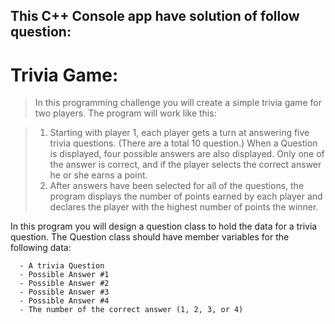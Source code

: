 ## This C++ Console app have solution of follow question:

# Trivia Game:
> In this programming challenge you will create a simple trivia game for two players. The program will work like this:


> 1.	Starting with player 1, each player gets a turn at answering five trivia questions. (There are a total 10 question.) When a Question is displayed, four possible answers are also displayed. Only one of the answer is correct, and if the player selects the correct answer he or she earns a point.
> 2.	After answers have been selected for all of the questions, the program displays the number of points earned by each player and declares the player with the highest number of points the winner.


In this program you will design a question class to hold the data for a trivia question. The Question class should have member variables for the following data:
```
  -	A trivia Question
  -	Possible Answer #1
  -	Possible Answer #2
  -	Possible Answer #3
  -	Possible Answer #4
  -	The number of the correct answer (1, 2, 3, or 4)
```
